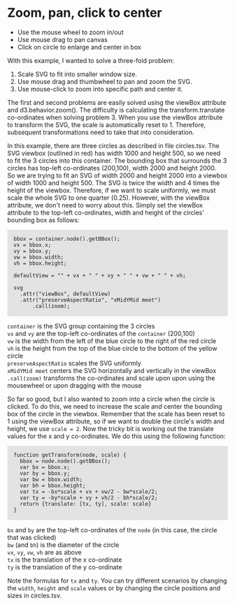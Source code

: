   
Zoom, pan, click to center
==========================

* Use the mouse wheel to zoom in/out
* Use mouse drag to pan canvas
* Click on circle to enlarge and center in box

With this example, I wanted to solve a three-fold problem:  
1. Scale SVG to fit into smaller window size.  
2. Use mouse drag and thumbwheel to pan and zoom the SVG.  
3. Use mouse-click to zoom into specific path and center it.  
  
The first and second problems are easily solved using the viewBox attribute and d3.behavior.zoom(). The difficulty is calculating the transform.translate co-ordinates when solving problem 3. When you use the viewBox attribute to transform the SVG, the scale is automatically reset to 1. Therefore, subsequent transformations need to take that into consideration.  

In this example, there are three circles as described in file circles.tsv. The SVG viewbox (outlined in red) has width 1000 and height 500, so we need to fit the 3 circles into this container. The bounding box that surrounds the 3 circles has top-left co-ordinates (200,100), width 2000 and height 2000.  
So we are trying to fit an SVG of width 2000 and height 2000 into a viewbox of width 1000 and height 500. The SVG is twice the width and 4 times the height of the viewbox. Therefore, if we want to scale uniformly, we must scale the whole SVG to one quarter (0.25). However, with the viewBox attribute, we don't need to worry about this. Simply set the viewBox attribute to the top-left co-ordinates, width and height of the circles' bounding box as follows:  

<pre style="background: #E3E3E3;">
<code>
  bbox = container.node().getBBox();  
  vx = bbox.x;  
  vy = bbox.y;  
  vw = bbox.width;  
  vh = bbox.height;  

  defaultView = "" + vx + " " + vy + " " + vw + " " + vh;  

  svg  
	.attr("viewBox", defaultView)  
	.attr("preserveAspectRatio", "xMidYMid meet")  
        .call(zoom);  
</code>
</pre>

`container` is the SVG group containing the 3 circles  
`vx` and `vy` are the top-left co-ordinates of the `container` (200,100)  
`vw` is the width from the left of the blue circle to the right of the red circle  
`vh` is the height from the top of the blue circle to the bottom of the yellow circle  
`preserveAspectRatio` scales the SVG uniformly  
`xMidYMid meet` centers the SVG horizontally and vertically in the viewBox  
`.call(zoom)` transforms the co-ordinates and scale upon upon using the mousewheel or upon dragging with the mouse  

So far so good, but I also wanted to zoom into a circle when the circle is clicked. To do this, we need to increase the scale and center the bounding box of the circle in the viewbox. Remember that the scale has been reset to 1 using the viewBox attribute, so if we want to double the circle's width and height, we use `scale = 2`. Now the tricky bit is working out the translate values for the x and y co-ordinates. We do this using the following function:  

<pre style="background: #E3E3E3;">
<code>
  function getTransform(node, scale) {
    bbox = node.node().getBBox();
    var bx = bbox.x;
    var by = bbox.y;
    var bw = bbox.width;
    var bh = bbox.height;
    var tx = -bx*scale + vx + vw/2 - bw*scale/2;
    var ty = -by*scale + vy + vh/2 - bh*scale/2;
    return {translate: [tx, ty], scale: scale}
  }
</code>
</pre>

`bx` and `by` are the top-left co-ordinates of the `node` (in this case, the circle that was clicked)  
`bw` (and `bh`) is the diameter of the circle  
`vx`, `vy`, `vw`, `vh` are as above  
`tx` is the translation of the x co-ordinate  
`ty` is the translation of the y co-ordinate  

Note the formulas for `tx` and `ty`. You can try different scenarios by changing the `width`, `height` and `scale` values or by changing the circle positions and sizes in circles.tsv.

